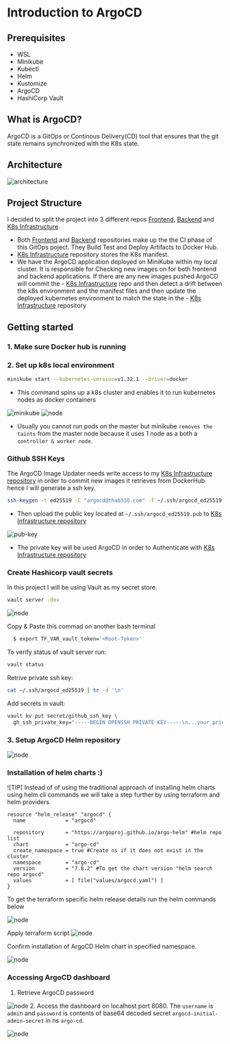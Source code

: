 # Introduction to ArgoCD

## Prerequisites
* WSL
* Minikube
* Kubectl
* Helm
* Kustomize
* ArgoCD
* HashiCorp Vault

## What is ArgoCD?
ArgoCD is a GitOps or Continous Delivery(CD) tool that ensures that the git state remains synchronized with the K8s state.

## Architecture
![architecture](/images/Untitled-2025-02-10-0022.png)
## Project Structure
I decided to split the project into 3 different repos [Frontend](https://github.com/Thab310/frontend), [Backend](https://github.com/Thab310/quotes-backend) and [K8s Infrastructure](https://github.com/Thab310/quotes-infrastructure).

- Both [Frontend](https://github.com/Thab310/frontend) and [Backend](https://github.com/Thab310/quotes-backend) repositories make up the the CI phase of this GitOps poject. They Build Test and Deploy Artifacts to Docker Hub.
- [K8s Infrastructure](https://github.com/Thab310/quotes-infrastructure) repository stores the K8s manifest.
- We have the ArgoCD application deployed on MiniKube within my local cluster. It is responsible for Checking new images on for both frontend and backend applications. If there are any new images pushed ArgoCD will commit the - [K8s Infrastructure](https://github.com/Thab310/quotes-infrastructure) repo and then detect a drift between the k8s environment and the manifest files and then update the deployed kubernetes environment to match the state in the - [K8s Infrastructure](https://github.com/Thab310/quotes-infrastructure) repository
## Getting started
### 1. Make sure Docker hub is running

### 2. Set up k8s local environment
```bash
minikube start --kubernetes-version=v1.32.1 --driver=docker
```
- This command spins up a k8s cluster and enables it to run kubernetes nodes as docker containers

![minikube](/images/minikube-start.png)
![node](/images/minikube-node.png)

- Usually you cannot run pods on the master but minikube `removes the taints` from the master node because it uses 1 node as a both a `controller & worker node`.

### Github SSH Keys
The ArgoCD Image Updater needs write access to my [K8s Infrastructure repository](https://github.com/Thab310/quotes-infrastructure) in order to commit new images it retrieves from DockerHub hence I will generate a ssh key.
```bash
ssh-keygen -t ed25519 -C "argocd@thab310.com" -f ~/.ssh/argocd_ed25519
```
* Then upload the public key located at `~/.ssh/argocd_ed25519.pub` to [K8s Infrastructure repository](https://github.com/Thab310/quotes-infrastructure)

![pub-key](/images/gh-pub-key)

* The private key will be used ArgoCD in order to Authenticate with [K8s Infrastructure repository](https://github.com/Thab310/quotes-infrastructure)

### Create Hashicorp vault secrets
In this project I will be using Vault as my secret store.
```bash
vault server -dev
```
![node](/images/vault-start.png)

Copy & Paste this commad on another bash terminal
```bash
  $ export TF_VAR_vault_token='<Root-Token>'
```
To verify status of vault server run:
```bash
vault status
```

Retrive private ssh key:
```bash
cat ~/.ssh/argocd_ed25519 | tr -d '\n'
```

Add secrets in vault:
```bash
vault kv put secret/github_ssh_key \
  gh_ssh_private_key="-----BEGIN OPENSSH PRIVATE KEY-----\n...your_private_key...\n-----END OPENSSH PRIVATE KEY-----"
```

### 3. Setup ArgoCD Helm repository
![node](/images/helm-repo.png)

### Installation of helm charts :)
![TIP]
 Instead of of using the traditional approach of installing helm charts using helm cli commands we will take a step further by using terraform and helm providers


```hcl
resource "helm_release" "argocd" {
  name             = "argocd"

  repository       = "https://argoproj.github.io/argo-helm" #helm repo list
  chart            = "argo-cd"
  create_namespace = true #Create ns if it does not exist in the cluster
  namespace        = "argo-cd"
  version          = "7.8.2" #To get the chart version "helm search repo argocd"
  values           = [ file("values/argocd.yaml") ]
}
```
To get the terraform specific helm release details run the helm commands below

![node](/images/default-values.png)

Apply terraform script
![node](/images/tf-apply.png)

Confirm installation of ArgoCD Helm chart in specified namespace.

![node](/images/applied-argo.png)

### Accessing ArgoCD dashboard
1. Retrieve ArgoCD password

![node](/images/argo-cd-pwd.png)
2. Access the dashboard on localhost port 8080. The `username` is `admi`n and `password` is contents of base64 decoded secret `argocd-initial-admin-secret` in ns `argo-cd`.

![node](/images/argo-dashboard.png)